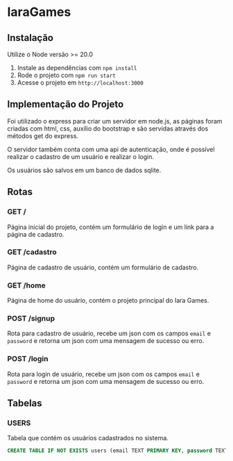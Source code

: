 # IaraGames

## Instalação

Utilize o Node versão >= 20.0
1. Instale as dependências com `npm install`
2. Rode o projeto com `npm run start`
3. Acesse o projeto em `http://localhost:3000`


## Implementação do Projeto

Foi utilizado o express para criar um servidor em node.js, as páginas foram criadas com html, css, auxílio do bootstrap e são servidas através dos métodos get do express.

O servidor também conta com uma api de autenticação, onde é possível realizar o cadastro de um usuário e realizar o login.

Os usuários são salvos em um banco de dados sqlite.

## Rotas

### GET /
Página inicial do projeto, contém um formulário de login e um link para a página de cadastro.

### GET /cadastro
Página de cadastro de usuário, contém um formulário de cadastro.

### GET /home
Página de home do usuário, contém o projeto principal do Iara Games.

### POST /signup
Rota para cadastro de usuário, recebe um json com os campos `email` e `password` e retorna um json com uma mensagem de sucesso ou erro.

### POST /login
Rota para login de usuário, recebe um json com os campos `email` e `password` e retorna um json com uma mensagem de sucesso ou erro.

## Tabelas

### USERS
Tabela que contém os usuários cadastrados no sistema.
```sql
CREATE TABLE IF NOT EXISTS users (email TEXT PRIMARY KEY, password TEXT)
```

